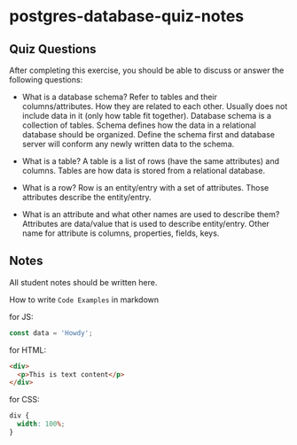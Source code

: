 # postgres-database-quiz-notes

## Quiz Questions

After completing this exercise, you should be able to discuss or answer the following questions:

- What is a database schema?
  Refer to tables and their columns/attributes. How they are related to each other. Usually does not include data in it (only how table fit together).
  Database schema is a collection of tables.
  Schema defines how the data in a relational database should be organized.
  Define the schema first and database server will conform any newly written data to the schema.

- What is a table?
  A table is a list of rows (have the same attributes) and columns.
  Tables are how data is stored from a relational database.

- What is a row?
  Row is an entity/entry with a set of attributes.
  Those attributes describe the entity/entry.

- What is an attribute and what other names are used to describe them?
  Attributes are data/value that is used to describe entity/entry.
  Other name for attribute is columns, properties, fields, keys.

## Notes

All student notes should be written here.

How to write `Code Examples` in markdown

for JS:

```javascript
const data = 'Howdy';
```

for HTML:

```html
<div>
  <p>This is text content</p>
</div>
```

for CSS:

```css
div {
  width: 100%;
}
```
